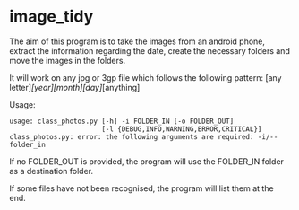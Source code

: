 # image_tidy

The aim of this program is to take the images from an android phone, extract the information regarding the date, create the necessary folders and move the images in the folders.

It will work on any jpg or 3gp file which follows the following pattern: [any letter]_[year][month][day]_[anything]

Usage:
```
usage: class_photos.py [-h] -i FOLDER_IN [-o FOLDER_OUT]
                       [-l {DEBUG,INFO,WARNING,ERROR,CRITICAL}]
class_photos.py: error: the following arguments are required: -i/--folder_in
```

If no FOLDER_OUT is provided, the program will use the FOLDER_IN folder as a destination folder.

If some files have not been recognised, the program will list them at the end.
